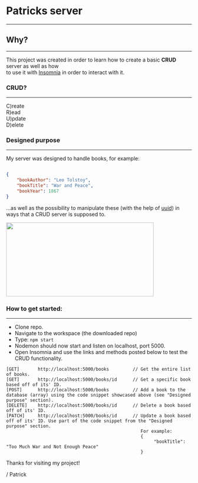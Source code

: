 # Patricks server
---
## Why?  
---
This project was created in order to learn how to create a basic **CRUD** server as well as how    
to use it with [Insomnia](https://insomnia.rest/) in order to interact with it.

### CRUD?  
---
C)reate  
R)ead  
U)pdate  
D)elete

### Designed purpose  
---
My server was designed to handle books, for example: 

```json  

{  
    "bookAuthor": "Leo Tolstoy",
    "bookTitle": "War and Peace",
    "bookYear": 1867
}  

```

...as well as the possibility to manipulate these (with the help of [uuid](https://www.npmjs.com/package/uuid)) in ways that a CRUD server is supposed to.

<img src="https://miro.medium.com/max/1400/1*A-HIbO79ImSNFy8_bkCcLg.jpeg" height="200" width="400"/>  

### How to get started:
---
- Clone repo.
- Navigate to the workspace (the downloaded repo)
- Type: ``` npm start ```
- Nodemon should now start and listen on localhost, port 5000.
- Open Insomnia and use the links and methods posted below to test the CRUD functionality.  
```  
[GET]       http://localhost:5000/books         // Get the entire list of books.
[GET]       http://localhost:5000/books/id      // Get a specific book based off of its' ID.
[POST]      http://localhost:5000/books         // Add a book to the database (array) using the code snippet showcased above (see "Designed purpose" section).
[DELETE]    http://localhost:5000/books/id      // Delete a book based off of its' ID.
[PATCH]     http://localhost:5000/books/id      // Update a book based off of its' ID. Use part of the code snippet from the "Designed purpose" section.
                                                   For example:
                                                   {
                                                        "bookTitle": "Too Much War and Not Enough Peace"
                                                   }
```

Thanks for visiting my project!

/ Patrick